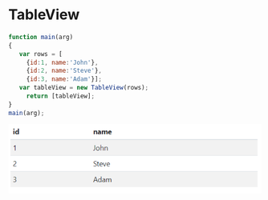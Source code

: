 # TableView

 ```javascript
function main(arg)
{
  	var rows = [
      {id:1, name:'John'},
      {id:2, name:'Steve'},
      {id:3, name:'Adam'}];
  	var tableView = new TableView(rows); 
	  return [tableView];
}
main(arg);
```
![Image](images/TableView_ArrayOfObjects.PNG)

